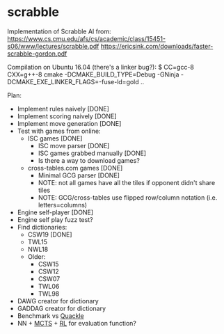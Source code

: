 scrabble
========

Implementation of Scrabble AI from:
    https://www.cs.cmu.edu/afs/cs/academic/class/15451-s06/www/lectures/scrabble.pdf
    https://ericsink.com/downloads/faster-scrabble-gordon.pdf


Compilation on Ubuntu 16.04 (there's a linker bug?):
    $ CC=gcc-8 CXX=g++-8 cmake -DCMAKE_BUILD_TYPE=Debug -GNinja -DCMAKE_EXE_LINKER_FLAGS=-fuse-ld=gold ..


Plan:
+ Implement rules naively   [DONE]
+ Implement scoring naively [DONE]
+ Implement move generation [DONE]
+ Test with games from online:
  + ISC games               [DONE]
    + ISC move parser       [DONE]
    + ISC games grabbed manually [DONE]
    + Is there a way to download games?
  + cross-tables.com games  [DONE]
    + Minimal GCG parser    [DONE]
    + NOTE: not all games have all the tiles if opponent didn't share tiles
    + NOTE: GCG/cross-tables use flipped row/column notation (i.e. letters=columns)
+ Engine self-player        [DONE]
+ Engine self play fuzz test?
+ Find dictionaries:
  + CSW19                   [DONE]
  + TWL15
  + NWL18
  + Older:
      + CSW15
      + CSW12
      + CSW07
      + TWL06
      + TWL98
+ DAWG creator for dictionary
+ GADDAG creator for dictionary
+ Benchmark vs [Quackle](https://github.com/quackle/quackle)
+ NN + [MCTS](https://en.wikipedia.org/wiki/Monte_Carlo_tree_search) + [RL](lilieanweng.github.io/lil-log/2018/02/19/a-long-peek-into-reinforcement-learning.html) for evaluation function?
